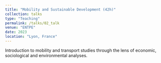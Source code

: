 ```yaml
---
title: "Mobility and Sustainable Development (42h)"
collection: talks
type: "Teaching"
permalink: /talks/02_talk
venue: "ENTPE"
date: 2023
location: "Lyon, France"
---
```


Introduction to mobility and transport studies through the lens of economic, sociological and environmental analyses.
